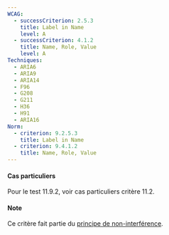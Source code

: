 ```yaml
---
WCAG:
  - successCriterion: 2.5.3
    title: Label in Name
    level: A
  - successCriterion: 4.1.2
    title: Name, Role, Value
    level: A
Techniques:
  - ARIA6
  - ARIA9
  - ARIA14
  - F96
  - G208
  - G211
  - H36
  - H91
  - ARIA16
Norm:
  - criterion: 9.2.5.3
    title: Label in Name
  - criterion: 9.4.1.2
    title: Name, Role, Value
---
```


#### Cas particuliers

Pour le test 11.9.2, voir cas particuliers critère 11.2.


#### Note

Ce critère fait partie du [principe de non-interférence](../obligations.html#principe-de-non-interférence).